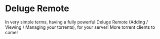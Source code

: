 # Deluge Remote
In very simple terms, having a fully powerful Deluge Remote (Adding / Viewing / Managing your torrents), for your server! More torrent clients to come!

